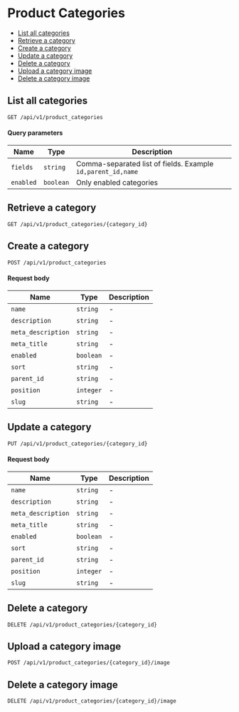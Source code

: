 # Product Categories

-   [List all categories](#list-all-categories)
-   [Retrieve a category](#retrieve-a-category)
-   [Create a category](#create-a-category)
-   [Update a category](#update-a-category)
-   [Delete a category](#delete-a-category)
-   [Upload a category image](#upload-a-category-image)
-   [Delete a category image](#delete-a-category-image)

## List all categories

```
GET /api/v1/product_categories
```

#### Query parameters

| Name      | Type      | Description                                                 |
| --------- | --------- | ----------------------------------------------------------- |
| `fields`  | `string`  | Comma-separated list of fields. Example `id,parent_id,name` |
| `enabled` | `boolean` | Only enabled categories                                     |

## Retrieve a category

```
GET /api/v1/product_categories/{category_id}
```

## Create a category

```
POST /api/v1/product_categories
```

#### Request body

| Name               | Type      | Description |
| ------------------ | --------- | ----------- |
| `name`             | `string`  | -           |
| `description`      | `string`  | -           |
| `meta_description` | `string`  | -           |
| `meta_title`       | `string`  | -           |
| `enabled`          | `boolean` | -           |
| `sort`             | `string`  | -           |
| `parent_id`        | `string`  | -           |
| `position`         | `integer` | -           |
| `slug`             | `string`  | -           |

## Update a category

```
PUT /api/v1/product_categories/{category_id}
```

#### Request body

| Name               | Type      | Description |
| ------------------ | --------- | ----------- |
| `name`             | `string`  | -           |
| `description`      | `string`  | -           |
| `meta_description` | `string`  | -           |
| `meta_title`       | `string`  | -           |
| `enabled`          | `boolean` | -           |
| `sort`             | `string`  | -           |
| `parent_id`        | `string`  | -           |
| `position`         | `integer` | -           |
| `slug`             | `string`  | -           |

## Delete a category

```
DELETE /api/v1/product_categories/{category_id}
```

## Upload a category image

```
POST /api/v1/product_categories/{category_id}/image
```

## Delete a category image

```
DELETE /api/v1/product_categories/{category_id}/image
```
